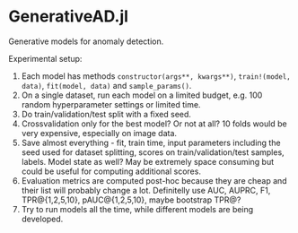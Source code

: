 # GenerativeAD.jl
Generative models for anomaly detection.

Experimental setup:

1) Each model has methods `constructor(args**, kwargs**)`, `train!(model, data)`, `fit(model, data)` and `sample_params()`.
2) On a single dataset, run each model on a limited budget, e.g. 100 random hyperparameter settings or limited time.
3) Do train/validation/test split with a fixed seed.
4) Crossvalidation only for the best model? Or not at all? 10 folds would be very expensive, especially on image data.
5) Save almost everything - fit, train time, input parameters including the seed used for dataset splitting, scores on train/validation/test samples, labels. Model state as well? May be extremely space consuming but could be useful for computing additional scores.
6) Evaluation metrics are computed post-hoc because they are cheap and their list will probably change a lot. Definitelly use AUC, AUPRC, F1, TPR@{1,2,5,10}, pAUC@{1,2,5,10}, maybe bootstrap TPR@?
7) Try to run models all the time, while different models are being developed.
